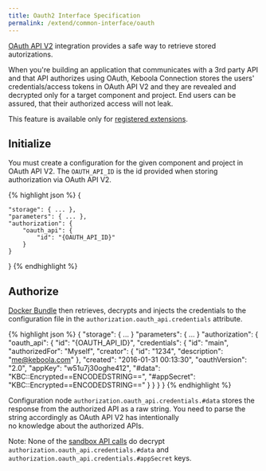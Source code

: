 ```yaml
---
title: Oauth2 Interface Specification
permalink: /extend/common-interface/oauth
---
```


[OAuth API V2](https://github.com/keboola/oauth-v2-bundle) integration provides a safe way to retrieve stored autorizations. 

When you're building an application that communicates with a 3rd party API and that API authorizes using OAuth, 
Keboola Connection stores the users' credentials/access tokens in OAuth API V2 and they are revealed and 
decrypted only for a target component and project. End users can be assured, that their authorized access will not leak.

This feature is available only for [registered extensions](/extend/registration/).

## Initialize 
You must create a configuration for the given component and project in OAuth API V2. 
The `OAUTH_API_ID` is the id provided when storing authorization via OAuth API V2.

{% highlight json %}
{

    "storage": { ... },
    "parameters": { ... },
    "authorization": {
        "oauth_api": {
            "id": "{OAUTH_API_ID}"
        }
    }
}
{% endhighlight %}

## Authorize
[Docker Bundle](/overview/docker-bundle/) then retrieves, decrypts and injects the credentials to the 
configuration file in the `authorization.oauth_api.credentials` attribute.

{% highlight json %}
{
    "storage": { ... }
    "parameters": { ... }
    "authorization": {
        "oauth_api": {
            "id": "{OAUTH_API_ID}",
            "credentials": {
                "id": "main",
                "authorizedFor": "Myself",
                "creator": {
                    "id": "1234",
                    "description": "me@keboola.com"
                },
                "created": "2016-01-31 00:13:30",
                "oauthVersion": "2.0",
                "appKey": "w51u7j30oghe412",
                "#data": "KBC::Encrypted==ENCODEDSTRING==",
                "#appSecret": "KBC::Encrypted==ENCODEDSTRING=="
            }
        }
    }
}
{% endhighlight %}

Configuration node `authorization.oauth_api.credentials.#data` stores the response from 
the authorized API as a raw string. You need to parse the string accordingly as OAuth API V2 has intentionally  
no knowledge about the authorized APIs.

Note: None of the [sandbox API calls](/extend/common-interface/sandbox) do 
decrypt `authorization.oauth_api.credentials.#data` and `authorization.oauth_api.credentials.#appSecret` keys. 

